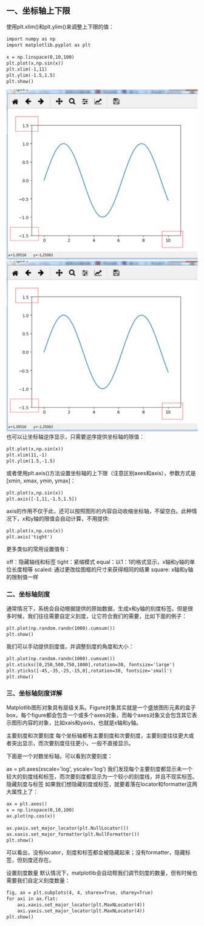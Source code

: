 ## 一、坐标轴上下限
使用plt.xlim()和plt.ylim()来调整上下限的值：

```
import numpy as np
import matplotlib.pyplot as plt

x = np.linspace(0,10,100)
plt.plot(x,np.sin(x))
plt.xlim(-1,11)
plt.ylim(-1.5,1.5)
plt.show()
```
![输入图片说明](../my_image/image1.png)
![输入图片说明](../my_image/image.png)
也可以让坐标轴逆序显示，只需要逆序提供坐标轴的限值：
```
plt.plot(x,np.sin(x))
plt.xlim(11,-1)
plt.ylim(1.5,-1.5)
```
或者使用plt.axis()方法设置坐标轴的上下限（注意区别axes和axis），参数方式是[xmin, xmax, ymin, ymax]：
```
plt.plot(x,np.sin(x))
plt.axis([-1,11,-1.5,1.5])
```
axis的作用不仅于此，还可以按照图形的内容自动收缩坐标轴，不留空白。此种情况下，x和y轴的限值会自动计算，不用提供:
```
plt.plot(x,np.cos(x))
plt.axis('tight')
```
更多类似的常用设置值有：

off：隐藏轴线和标签
tight：紧缩模式
equal：以1：1的格式显示，x轴和y轴的单位长度相等
scaled: 通过更改绘图框的尺寸来获得相同的结果
square: x轴和y轴的限制值一样
### 二、坐标轴刻度
通常情况下，系统会自动根据提供的原始数据，生成x和y轴的刻度标签。但是很多时候，我们往往需要自定义刻度，让它符合我们的需要，比如下面的例子：
```
plt.plot(np.random.randn(1000).cumsum())
plt.show()
```

我们可以手动提供刻度值，并调整刻度的角度和大小：
```
plt.plot(np.random.randn(1000).cumsum())
plt.xticks([0,250,500,750,1000],rotation=30, fontsize='large')
plt.yticks([-45,-35,-25,-15,0],rotation=30, fontsize='small')
plt.show()
```
### 三、坐标轴刻度详解
Matplotlib图形对象具有层级关系。Figure对象其实就是一个盛放图形元素的盒子box，每个figure都会包含一个或多个axes对象，而每个axes对象又会包含其它表示图形内容的对象，比如xais和yaxis，也就是x轴和y轴。

主要刻度和次要刻度
每个坐标轴都有主要刻度和次要刻度，主要刻度往往更大或者突出显示，而次要刻度往往更小，一般不直接显示。

下面是一个对数坐标轴，可以看到次要刻度：

ax = plt.axes(xscale='log', yscale='log')
我们发现每个主要刻度都显示未一个较大的刻度线和标签，而次要刻度都显示为一个较小的刻度线，并且不现实标签。
隐藏刻度与标签
如果我们想隐藏刻度或标签，就要着落在locator和formatter这两大属性上了：


```
ax = plt.axes()
x = np.linspace(0,10,100)
ax.plot(np.cos(x))

ax.yaxis.set_major_locator(plt.NullLocator())
ax.xaxis.set_major_formatter(plt.NullFormatter())
plt.show()
```
可以看出，没有locator，刻度和标签都会被隐藏起来；没有formatter，隐藏标签，但刻度还存在。

设置刻度数量
默认情况下，matplotlib会自动帮我们调节刻度的数量，但有时候也需要我们自定义刻度数量：
```
fig, ax = plt.subplots(4, 4, sharex=True, sharey=True)
for axi in ax.flat:
    axi.xaxis.set_major_locator(plt.MaxNLocator(4))
    axi.yaxis.set_major_locator(plt.MaxNLocator(4))
plt.show()
```